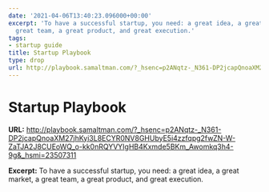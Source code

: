 ```yaml
---
date: '2021-04-06T13:40:23.096000+00:00'
excerpt: 'To have a successful startup, you need: a great idea, a great market, a
  great team, a great product, and great execution.'
tags:
- startup guide
title: Startup Playbook
type: drop
url: http://playbook.samaltman.com/?_hsenc=p2ANqtz-_N361-DP2jcapQnoaXM27jhKyi3L8ECYR0NV8GHUbyE5i4zzfqpg2fwZN-W-ZaTJA2J8CUEoWQ_o-kk0nRQYVYIgHB4Kxmde5BKm_Awomkq3h4-9g&_hsmi=23507311
---
```


# Startup Playbook

**URL:** http://playbook.samaltman.com/?_hsenc=p2ANqtz-_N361-DP2jcapQnoaXM27jhKyi3L8ECYR0NV8GHUbyE5i4zzfqpg2fwZN-W-ZaTJA2J8CUEoWQ_o-kk0nRQYVYIgHB4Kxmde5BKm_Awomkq3h4-9g&_hsmi=23507311

**Excerpt:** To have a successful startup, you need: a great idea, a great market, a great team, a great product, and great execution.
